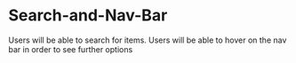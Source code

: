 # Search-and-Nav-Bar

Users will be able to search for items. 
Users will be able to hover on the nav bar in order to see further options